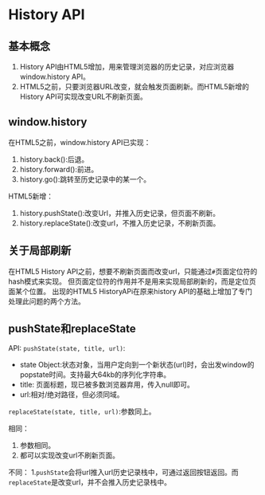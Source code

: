 # History API

## 基本概念

1. History API由HTML5增加，用来管理浏览器的历史记录，对应浏览器window.history API。
2. HTML5之前，只要浏览器URL改变，就会触发页面刷新。而HTML5新增的History API可实现改变URL不刷新页面。

## window.history

在HTML5之前，window.history API已实现：

1. history.back():后退。
2. history.forward():前进。
3. history.go():跳转至历史记录中的某一个。

HTML5新增：

1. history.pushState():改变Url，并推入历史记录，但页面不刷新。
2. history.replaceState():改变url，不推入历史记录，不刷新页面。

## 关于局部刷新

在HTML5 History API之前，想要不刷新页面而改变url，只能通过`#`页面定位符的hash模式来实现。
但页面定位符的作用并不是用来实现局部刷新的，而是定位页面某个位置。
出现的HTML5 HistoryAPi在原来history API的基础上增加了专门处理此问题的两个方法。

## pushState和replaceState

API:
`pushState(state, title, url)`:

- state Object:状态对象，当用户定向到一个新状态(url)时，会出发window的popstate时间。支持最大64kb的序列化字符串。
- title: 页面标题，现已被多数浏览器弃用，传入null即可。
- url:相对/绝对路径，但必须同域。

`replaceState(state, title, url)`:参数同上。

相同：
1. 参数相同。
2. 都可以实现改变url不刷新页面。

不同：
1.`pushState`会将url推入url历史记录栈中，可通过返回按钮返回。而`replaceState`是改变url，并不会推入历史记录栈中。
